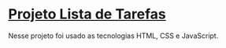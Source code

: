 # [Projeto Lista de Tarefas](https://suzimaramoura.github.io/lista_de_tarefas/)
Nesse projeto foi usado as tecnologias HTML, CSS e JavaScript.
